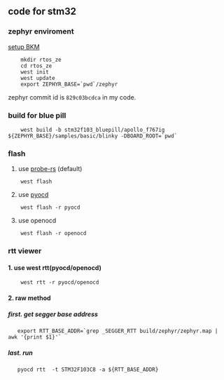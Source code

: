 ## code for stm32

### zephyr enviroment

[setup BKM](https://docs.zephyrproject.org/latest/develop/getting_started/index.html)

```shell
    mkdir rtos_ze
    cd rtos_ze
    west init
    west update
    export ZEPHYR_BASE=`pwd`/zephyr
```
zephyr commit id is `829c03bcdca` in my code.

### build for blue pill

```shell
    west build -b stm32f103_bluepill/apollo_f767ig ${ZEPHYR_BASE}/samples/basic/blinky -DBOARD_ROOT=`pwd`
```

### flash

1. use [probe-rs](https://probe.rs) (default)

```shell
    west flash
```

2. use [pyocd](https://pyocd.io)

```shell
    west flash -r pyocd
```

3. use openocd

```shell
    west flash -r openocd
```

### rtt viewer

#### 1. use west rtt(pyocd/openocd)

```shell
    west rtt -r pyocd/openocd
```

#### 2. raw method

##### first. get segger base address

```shell
   export RTT_BASE_ADDR=`grep _SEGGER_RTT build/zephyr/zephyr.map | awk '{print $1}'`
   ```

##### last. run

```shell
   pyocd rtt  -t STM32F103C8 -a ${RTT_BASE_ADDR}
```
